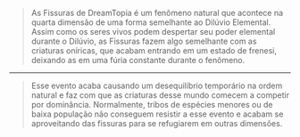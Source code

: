 > As Fissuras de DreamTopia é um fenômeno natural que acontece na quarta dimensão de uma forma semelhante ao Dilúvio Elemental. Assim como os seres vivos podem despertar seu poder elemental durante o Dilúvio, as Fissuras fazem algo semelhante com as criaturas oníricas, que acabam entrando em um estado de frenesi, deixando as em uma fúria constante durante o fenômeno.
--- 
> Esse evento acaba causando um desequilíbrio temporário na ordem natural e faz com que as criaturas desse mundo comecem a competir por dominância. Normalmente, tribos de espécies menores ou de baixa população não conseguem resistir a esse evento e acabam se aproveitando das fissuras para se refugiarem em outras dimensões.
